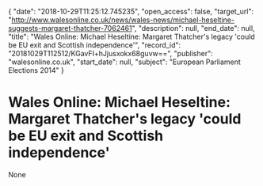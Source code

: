 {
  "date": "2018-10-29T11:25:12.745235", 
  "open_access": false, 
  "target_url": "http://www.walesonline.co.uk/news/wales-news/michael-heseltine-suggests-margaret-thatcher-7062461", 
  "description": null, 
  "end_date": null, 
  "title": "Wales Online: Michael Heseltine: Margaret Thatcher's legacy 'could be EU exit and Scottish independence'", 
  "record_id": "20181029T112512/KGavFI+hJjusxokx68guvw==", 
  "publisher": "walesonline.co.uk", 
  "start_date": null, 
  "subject": "European Parliament Elections 2014"
}

# Wales Online: Michael Heseltine: Margaret Thatcher's legacy 'could be EU exit and Scottish independence'

None